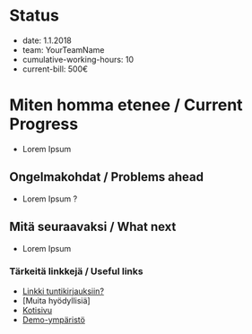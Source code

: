 # Status

* date: 1.1.2018
* team: YourTeamName
* cumulative-working-hours: 10
* current-bill: 500€ 


# Miten homma etenee / Current Progress

* Lorem Ipsum

## Ongelmakohdat / Problems ahead 

* Lorem Ipsum ?

## Mitä seuraavaksi / What next

* Lorem Ipsum

### Tärkeitä linkkejä / Useful links 

* [Linkki tuntikirjauksiin?]()
* [Muita hyödyllisiä]
* [Kotisivu]()
* [Demo-ympäristö]()